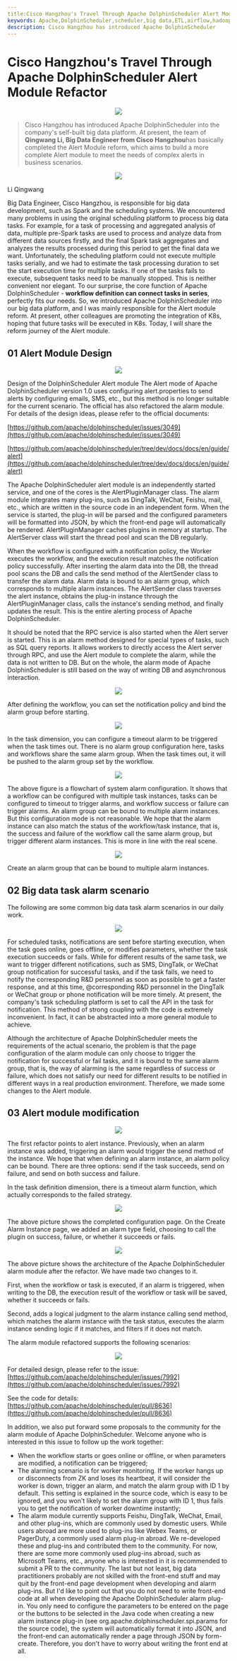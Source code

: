 ```yaml
---
title:Cisco Hangzhou's Travel Through Apache DolphinScheduler Alert Module Refactor
keywords: Apache,DolphinScheduler,scheduler,big data,ETL,airflow,hadoop,orchestration,dataops,Meetup,Cisco
description: Cisco Hangzhou has introduced Apache DolphinScheduler
---
```


# Cisco Hangzhou's Travel Through Apache DolphinScheduler Alert Module Refactor

<div align=center>

<img src="/img/3-16/Eng/1.png"/>

</div>

> Cisco Hangzhou has introduced Apache DolphinScheduler into the company's self-built big data platform. At present, the team of **Qingwang Li, Big Data Engineer from Cisco Hangzhou**has basically completed the Alert Module reform, which aims to build a more complete Alert module to meet the needs of complex alerts in business scenarios.

<div align=center>

<img src="/img/3-16/Eng/2.png"/>

</div>

Li Qingwang

Big Data Engineer, Cisco Hangzhou, is responsible for big data development, such as Spark and the scheduling systems.
We encountered many problems in using the original scheduling platform to process big data tasks. For example, for a task of processing and aggregated analysis of data, multiple pre-Spark tasks are used to process and analyze data from different data sources firstly, and the final Spark task aggregates and analyzes the results processed during this period to get the final data we want. Unfortunately, the scheduling platform could not execute multiple tasks serially, and we had to estimate the task processing duration to set the start execution time for multiple tasks. If one of the tasks fails to execute, subsequent tasks need to be manually stopped. This is neither convenient nor elegant.
To our surprise, the core function of Apache DolphinScheduler - **workflow definition can connect tasks in series**, perfectly fits our needs. So, we introduced Apache DolphinScheduler into our big data platform, and I was mainly responsible for the Alert module reform. At present, other colleagues are promoting the integration of K8s, hoping that future tasks will be executed in K8s.
Today, I will share the reform journey of the Alert module.

## 01 **Alert Module Design**

<div align=center>
<img src="/img/3-16/Eng/3.png"/>
</div>

Design of the DolphinScheduler Alert module
The Alert mode of Apache DolphinScheduler version 1.0 uses configuring alert.properties to send alerts by configuring emails, SMS, etc., but this method is no longer suitable for the current scenario. The official has also refactored the alarm module. For details of the design ideas, please refer to the official documents:

[https://github.com/apache/dolphinscheduler/issues/3049](https://github.com/apache/dolphinscheduler/issues/3049)

[https://github.com/apache/dolphinscheduler/tree/dev/docs/docs/en/guide/alert](https://github.com/apache/dolphinscheduler/tree/dev/docs/docs/en/guide/alert)

The Apache DolphinScheduler alert module is an independently started service, and one of the cores is the AlertPluginManager class. The alarm module integrates many plug-ins, such as DingTalk, WeChat, Feishu, mail, etc., which are written in the source code in an independent form. When the service is started, the plug-in will be parsed and the configured parameters will be formatted into JSON, by which the front-end page will automatically be rendered. AlertPluginManager caches plugins in memory at startup. The AlertServer class will start the thread pool and scan the DB regularly.

When the workflow is configured with a notification policy, the Worker executes the workflow, and the execution result matches the notification policy successfully. After inserting the alarm data into the DB, the thread pool scans the DB and calls the send method of the AlertSender class to transfer the alarm data. Alarm data is bound to an alarm group, which corresponds to multiple alarm instances. The AlertSender class traverses the alert instance, obtains the plug-in instance through the AlertPluginManager class, calls the instance's sending method, and finally updates the result. This is the entire alerting process of Apache DolphinScheduler.

It should be noted that the RPC service is also started when the Alert server is started. This is an alarm method designed for special types of tasks, such as SQL query reports. It allows workers to directly access the Alert server through RPC, and use the Alert module to complete the alarm, while the data is not written to DB. But on the whole, the alarm mode of Apache DolphinScheduler is still based on the way of writing DB and asynchronous interaction.

<div align=center>

<img src="/img/3-16/Eng/4.png"/>

</div>

After defining the workflow, you can set the notification policy and bind the alarm group before starting.

<div align=center>

<img src="/img/3-16/Eng/5.png"/>

</div>

In the task dimension, you can configure a timeout alarm to be triggered when the task times out. There is no alarm group configuration here, tasks and workflows share the same alarm group. When the task times out, it will be pushed to the alarm group set by the workflow.

<div align=center>

<img src="/img/3-16/Eng/6.png"/>

</div>

The above figure is a flowchart of system alarm configuration. It shows that a workflow can be configured with multiple task instances, tasks can be configured to timeout to trigger alarms, and workflow success or failure can trigger alarms. An alarm group can be bound to multiple alarm instances. But this configuration mode is not reasonable. We hope that the alarm instance can also match the status of the workflow/task instance, that is, the success and failure of the workflow call the same alarm group, but trigger different alarm instances. This is more in line with the real scene.

<div align=center>

<img src="/img/3-16/Eng/7.png"/>

</div>

Create an alarm group that can be bound to multiple alarm instances.

## 02 **Big data task alarm scenario**

The following are some common big data task alarm scenarios in our daily work.

<div align=center>

<img src="/img/3-16/Eng/8.png"/>

</div>

For scheduled tasks, notifications are sent before starting execution, when the task goes online, goes offline, or modifies parameters, whether the task execution succeeds or fails. While for different results of the same task, we want to trigger different notifications, such as SMS, DingTalk, or WeChat group notification for successful tasks, and if the task fails, we need to notify the corresponding R&D personnel as soon as possible to get a faster response, and at this time, @corresponding R&D personnel in the DingTalk or WeChat group or phone notification will be more timely. At present, the company's task scheduling platform is set to call the API in the task for notification. This method of strong coupling with the code is extremely inconvenient. In fact, it can be abstracted into a more general module to achieve.

Although the architecture of Apache DolphinScheduler meets the requirements of the actual scenario, the problem is that the page configuration of the alarm module can only choose to trigger the notification for successful or fail tasks, and it is bound to the same alarm group, that is, the way of alarming is the same regardless of success or failure, which does not satisfy our need for different results to be notified in different ways in a real production environment. Therefore, we made some changes to the Alert module.

## 03 **Alert module modification**

<div align=center>

<img src="/img/3-16/Eng/9.png"/>

</div>

The first refactor points to alert instance. Previously, when an alarm instance was added, triggering an alarm would trigger the send method of the instance. We hope that when defining an alarm instance, an alarm policy can be bound. There are three options: send if the task succeeds, send on failure, and send on both success and failure.

In the task definition dimension, there is a timeout alarm function, which actually corresponds to the failed strategy.

<div align=center>

<img src="/img/3-16/Eng/10.png"/>

</div>

The above picture shows the completed configuration page. On the Create Alarm Instance page, we added an alarm type field, choosing to call the plugin on success, failure, or whether it succeeds or fails.

<div align=center>

<img src="/img/3-16/Eng/11.png"/>

</div>

The above picture shows the architecture of the Apache DolphinScheduler alarm module after the refactor. We have made two changes to it.

First, when the workflow or task is executed, if an alarm is triggered, when writing to the DB, the execution result of the workflow or task will be saved, whether it succeeds or fails.

Second, adds a logical judgment to the alarm instance calling send method, which matches the alarm instance with the task status, executes the alarm instance sending logic if it matches, and filters if it does not match.

The alarm module refactored supports the following scenarios:

<div align=center>

<img src="/img/3-16/Eng/12.png"/>

</div>

For detailed design, please refer to the issue: [https://github.com/apache/dolphinscheduler/issues/7992](https://github.com/apache/dolphinscheduler/issues/7992)

See the code for details: [https://github.com/apache/dolphinscheduler/pull/8636](https://github.com/apache/dolphinscheduler/pull/8636)

In addition, we also put forward some proposals to the community for the alarm module of Apache DolphinScheduler. Welcome anyone who is interested in this issue to follow up the work together:

- When the workflow starts or goes online or offline, or when parameters are modified, a notification can be triggered;
- The alarming scenario is for worker monitoring. If the worker hangs up or disconnects from ZK and loses its heartbeat, it will consider the worker is down, trigger an alarm, and match the alarm group with ID 1 by default. This setting is explained in the source code, which is easy to be ignored, and you won't likely to set the alarm group with ID 1, thus fails you to get the notification of worker downtime instantly;
- The alarm module currently supports Feishu, DingTalk, WeChat, Email, and other plug-ins, which are commonly used by domestic users. While users abroad are more used to plug-ins like Webex Teams, or PagerDuty, a commonly used alarm plug-in abroad. We re-developed these and plug-ins and contributed them to the community. For now, there are some more commonly used plug-ins abroad, such as Microsoft Teams, etc., anyone who is interested in it is recommended to submit a PR to the community.
  The last but not least, big data practitioners probably are not skilled with the front-end stuff and may quit by the front-end page development when developing and alarm plug-ins. But I'd like to point out that you do not need to write front-end code at all when developing the Apache DolphinScheduler alarm plug-in. You only need to configure the parameters to be entered on the page or the buttons to be selected in the Java code when creating a new alarm instance plug-in (see org.apache.dolphinscheduler.spi.params for the source code), the system will automatically format it into JSON, and the front-end can automatically render a page through JSON by form-create. Therefore, you don't have to worry about writing the front end at all.
